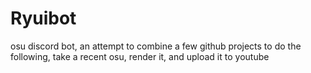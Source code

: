 # Ryuibot
osu discord bot, an attempt to combine a few github projects to do the following, take a recent osu, render it, and upload it to youtube
